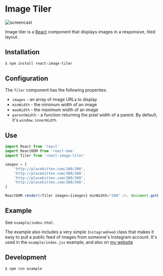 # Image Tiler

![screencast](https://github.com/mike-douglas/react-image-tiler/raw/master/kittens.gif)

Image tiler is a [React][react] component that displays images in a responsive, tiled layout.

## Installation

```bash
$ npm install react-image-tiler
```

## Configuration

The `Tiler` component has the following properties:

- `images` - an array of image URLs to display
- `minWidth` - the minimum width of an image
- `maxWidth` - the maximum width of an image
- `parentWidth` - a function returning the pixel width of a parent. By default, it's `window.innerWidth`

## Use

```javascript
import React from 'react'
import ReactDOM from 'react-dom'
import Tiler from 'react-image-tiler'

images = [
    'http://placekitten.com/300/300',
    'http://placekitten.com/300/300',
    'http://placekitten.com/300/300',
    'http://placekitten.com/300/300',
]

ReactDOM.render(<Tiler images={images} minWidth="200" />, document.getElementById('foo'))
```

## Example

See `example/index.html`.

The example also includes a very simple `InstagramFeed` class that makes it easy to pull a public feed of images from someone's Instagram account. It's used in the `example/index.jsx` example, and also on [my website](http://directive.io)

## Development

```bash
$ npm run example
```

[react]: https://facebook.github.io/react/
